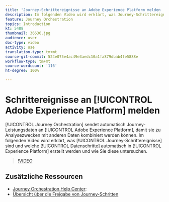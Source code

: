 ```yaml
---
title: 'Journey-Schrittereignisse an Adobe Experience Platform melden '
description: Im folgenden Video wird erklärt, was Journey-Schrittereignisse sind und welche Datenschritte automatisch in Experience Platform erstellt werden und wie Sie diese untersuchen.
feature: Journey Orchestration
topics: Introduction
kt: 5488
thumbnail: 36636.jpg
audience: user
doc-type: video
activity: use
translation-type: tm+mt
source-git-commit: 524e075e4ac49e3aedc10a1fa879dbab4fe5888e
workflow-type: tm+mt
source-wordcount: '116'
ht-degree: 100%

---
```



# Schrittereignisse an [!UICONTROL Adobe Experience Platform] melden

[!UICONTROL Journey Orchestration] sendet automatisch Journey-Leistungsdaten an [!UICONTROL Adobe Experience Platform], damit sie zu Analysezwecken mit anderen Daten kombiniert werden können.
Im folgenden Video wird erklärt, was [!UICONTROL Journey-Schrittereignisse] sind und welche [!UICONTROL Datenschritte] automatisch in [!UICONTROL Experience Platform] erstellt werden und wie Sie diese untersuchen.

>[!VIDEO](https://video.tv.adobe.com/v/36636?quality=12)

## Zusätzliche Ressourcen

* [Journey Orchestration Help Center](https://docs.adobe.com/content/help/de-DE/journeys/using/journey-orchestration-home.html):
* [Übersicht über die Freigabe von Journey-Schritten](https://docs.adobe.com/content/help/de-DE/journeys/using/building-journeys/sharing-journey-steps/sharing-overview.html)
